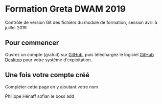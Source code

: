 # Formation Greta DWAM 2019

Contrôle de version Git des fichiers du module de formation, session avril à juillet 2019

## Pour commencer

Ouvrez un compte (gratuit) sur [GitHub](https://github.com/), puis téléchargez le logiciel [GitHub Desktop](https://desktop.github.com/) pour votre système d'exploitation.

## Une fois votre compte créé

Compléter cette page en y ajoutant votre nom

Philippe Hénaff
sofian le boss
add
